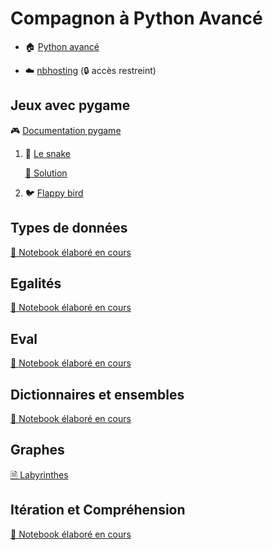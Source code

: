 # Compagnon à Python Avancé

  - 🏠 [Python avancé](https://github.com/ue12-p21/python-advanced) 
  
  - ☁️ [nbhosting](https://nbhosting.inria.fr/) (🔒 accès restreint)

## Jeux avec pygame

🎮 [Documentation pygame](https://www.pygame.org/docs/)

 1. 🐍 [Le snake](https://boisgera.github.io/python-advanced-companion/tps/games/README-snake.html)

    [📄 Solution](https://github.com/boisgera/python-advanced-companion/blob/master/tps/games/solutions/snake.py)

 2. 🐦 [Flappy bird](https://boisgera.github.io/python-advanced-companion/tps/games/README-flappybird.html)

## Types de données

[📓 Notebook élaboré en cours](https://github.com/boisgera/python-advanced-companion/blob/master/notebooks/02-types%20de%20donn%C3%A9es.ipynb)

## Egalités

[📓 Notebook élaboré en cours](https://github.com/boisgera/python-advanced-companion/blob/master/notebooks/03-Egalités%20structurelles%20et%20référentielles.ipynb)

## Eval

[📓 Notebook élaboré en cours](https://github.com/boisgera/python-advanced-companion/blob/master/notebooks/03-Repr%20et%20eval.ipynb)

## Dictionnaires et ensembles

[📓 Notebook élaboré en cours](https://github.com/boisgera/python-advanced-companion/blob/master/notebooks/03-Dictionnaires%20et%20ensembles.ipynb)

## Graphes

[🗎 Labyrinthes](https://github.com/boisgera/python-advanced-companion/tree/master/tps/graphs)

## Itération et Compréhension

[📓 Notebook élaboré en cours](https://github.com/boisgera/python-advanced-companion/blob/master/notebooks/04-Itération%20et%20Compréhension.ipynb)